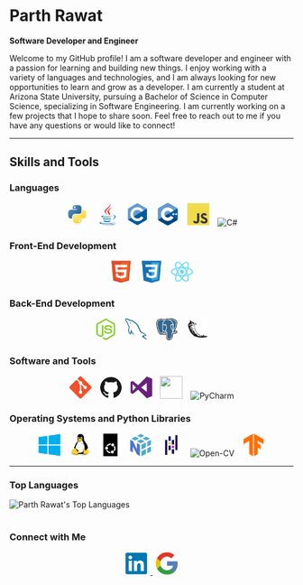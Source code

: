 # Parth Rawat

**Software Developer and Engineer**

Welcome to my GitHub profile! I am a software developer and engineer with a passion for learning and building new things. I enjoy working with a variety of languages and technologies, and I am always looking for new opportunities to learn and grow as a developer. I am currently a student at Arizona State University, pursuing a Bachelor of Science in Computer Science, specializing in Software Engineering. I am currently working on a few projects that I hope to share soon. Feel free to reach out to me if you have any questions or would like to connect!

---

## Skills and Tools

### Languages
<p align="center">
  <img src="https://raw.githubusercontent.com/devicons/devicon/master/icons/python/python-original.svg" alt="python" width="40" height="40" style="margin: 0 5px"/>
  <img src="https://raw.githubusercontent.com/devicons/devicon/master/icons/java/java-original.svg" alt="java" width="40" height="40" style="margin: 0 5px"/>
  <img src="https://raw.githubusercontent.com/devicons/devicon/master/icons/c/c-original.svg" alt="c" width="40" height="40" style="margin: 0 5px"/>
  <img src="https://raw.githubusercontent.com/devicons/devicon/master/icons/cplusplus/cplusplus-original.svg" alt="c++" width="40" height="40" style="margin: 0 5px"/>
  <img src="https://raw.githubusercontent.com/devicons/devicon/master/icons/javascript/javascript-original.svg" alt="javascript" width="40" height="40" style="margin: 0 5px"/>
  <img src="https://cdn.jsdelivr.net/gh/devicons/devicon/icons/csharp/csharp-original.svg" alt="C#" width="40" height="40" style="margin: 0 5px"/>
</p>

### Front-End Development
<p align="center">
  <img src="https://raw.githubusercontent.com/devicons/devicon/master/icons/html5/html5-original.svg" alt="html5" width="40" height="40" style="margin: 0 5px"/>
  <img src="https://raw.githubusercontent.com/devicons/devicon/master/icons/css3/css3-original.svg" alt="css3" width="40" height="40" style="margin: 0 5px"/>
  <img src="https://raw.githubusercontent.com/devicons/devicon/master/icons/react/react-original.svg" alt="react" width="40" height="40" style="margin: 0 5px"/>
</p>

### Back-End Development
<p align="center">
  <img src="https://raw.githubusercontent.com/devicons/devicon/master/icons/nodejs/nodejs-original.svg" alt="nodejs" width="40" height="40" style="margin: 0 5px"/>
  <img src="https://raw.githubusercontent.com/devicons/devicon/master/icons/mysql/mysql-original.svg" alt="mysql" width="40" height="40" style="margin: 0 5px"/>
  <img src="https://raw.githubusercontent.com/devicons/devicon/master/icons/postgresql/postgresql-original.svg" alt="postgresql" width="40" height="40" style="margin: 0 5px"/>
  <img src="https://raw.githubusercontent.com/devicons/devicon/master/icons/flask/flask-original.svg" alt="Flask" width="40" height="40" style="margin: 0 5px"/>
</p>

### Software and Tools
<p align="center">
  <img src="https://raw.githubusercontent.com/devicons/devicon/master/icons/git/git-original.svg" alt="git" width="40" height="40" style="margin: 0 5px"/>
  <img src="https://raw.githubusercontent.com/devicons/devicon/master/icons/github/github-original.svg" alt="github" width="40" height="40" style="margin: 0 5px"/>
  <img src="https://raw.githubusercontent.com/devicons/devicon/master/icons/visualstudio/visualstudio-plain.svg" alt="visual studio" width="40" height="40" style="margin: 0 5px"/>
  <img src="https://cdn.jsdelivr.net/gh/devicons/devicon/icons/vscode/vscode-original.svg" width="40" height="40" style="margin: 0 5px"/>
  <img src="https://cdn.jsdelivr.net/gh/devicons/devicon/icons/pycharm/pycharm-original.svg" alt="PyCharm" width="40" height="40" style="margin: 0 5px"/>
</p>

### Operating Systems and Python Libraries
<p align="center">
  <img src="https://raw.githubusercontent.com/devicons/devicon/master/icons/windows8/windows8-original.svg" alt="windows" width="40" height="40" style="margin: 0 5px"/>
  <img src="https://raw.githubusercontent.com/devicons/devicon/master/icons/linux/linux-original.svg" alt="linux" width="40" height="40" style="margin: 0 5px"/>
  <img src="https://raw.githubusercontent.com/devicons/devicon/master/icons/ubuntu/ubuntu-plain.svg" alt="ubuntu" width="40" height="40" style="margin: 0 5px"/>
  <img src="https://raw.githubusercontent.com/devicons/devicon/master/icons/numpy/numpy-original.svg" alt="numpy" width="40" height="40" style="margin: 0 5px"/>
  <img src="https://raw.githubusercontent.com/devicons/devicon/master/icons/pandas/pandas-original.svg" alt="pandas" width="40" height="40" style="margin: 0 5px"/>
  <img src="https://cdn.jsdelivr.net/gh/devicons/devicon/icons/opencv/opencv-original-wordmark.svg" alt="Open-CV" width="40" height="40" style="margin: 0 5px"/>
  <img src="https://raw.githubusercontent.com/devicons/devicon/master/icons/tensorflow/tensorflow-original.svg" alt="tensorflow" width="40" height="40" style="margin: 0 5px"/>
</p>

---

<!-- ### GitHub Stats

<p align="left">
  <img src="https://github-readme-stats.vercel.app/api?username=Sidrawat11&show_icons=false&theme=radical" alt="Parth Rawat's GitHub Stats" /> -->

### Top Languages

<p align="left">
  <img src="https://github-readme-stats.vercel.app/api/top-langs/?username=Sidrawat11&layout=compact&theme=radical" alt="Parth Rawat's Top Languages" />

#

### Connect with Me

<p align="center" style="text-align: center;">
  <a href="https://www.linkedin.com/in/prawat7/" target="_blank">
    <img src="https://raw.githubusercontent.com/devicons/devicon/master/icons/linkedin/linkedin-original.svg" alt="linkedin" width="40" height="40" style="margin: 0 5px"/>
  </a>
  <a href="mailto:paarthsrawat@gmail.com" target="_blank">
    <img src="https://raw.githubusercontent.com/devicons/devicon/master/icons/google/google-original.svg" alt="gmail" width="40" height="40" style="margin: 0 5px"/>
  </a>
</p>
